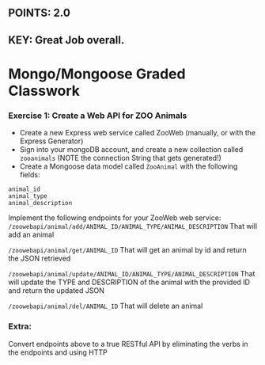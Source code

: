 ## POINTS: 2.0
## KEY: Great Job overall.

# Mongo/Mongoose Graded Classwork

### Exercise 1: Create a Web API for ZOO Animals

* Create a new Express web service called ZooWeb (manually, or with the Express Generator)
* Sign into your mongoDB account, and create a new collection called ```zooanimals``` (NOTE the connection String that gets generated!)
* Create a Mongoose data model called ```ZooAnimal``` with the following fields:

```
animal_id
animal_type
animal_description
```
Implement the following endpoints for your ZooWeb web service:
```/zoowebapi/animal/add/ANIMAL_ID/ANIMAL_TYPE/ANIMAL_DESCRIPTION``` That will add an animal

```/zoowebapi/animal/get/ANIMAL_ID``` That will get an animal by id and return the JSON retrieved

```/zoowebapi/animal/update/ANIMAL_ID/ANIMAL_TYPE/ANIMAL_DESCRIPTION``` That will update the TYPE and DESCRIPTION of the animal with the provided ID and return the updated JSON

```/zoowebapi/animal/del/ANIMAL_ID``` That will delete an animal


### Extra:
Convert endpoints above to a true RESTful API by eliminating the verbs in the endpoints and using HTTP 










